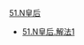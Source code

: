 

[51.N皇后](https://leetcode-cn.com/problems/n-queens/submissions/)
- [51.N皇后.解法1](https://leetcode-cn.com/submissions/detail/19844479/)
